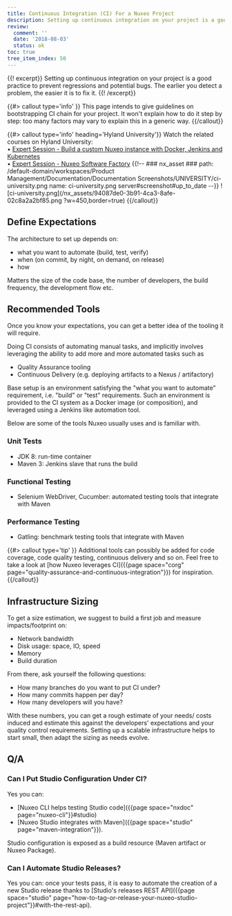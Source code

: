 ```yaml
---
title: Continuous Integration (CI) For a Nuxeo Project
description: Setting up continuous integration on your project is a good practice to prevent regressions and potential bugs. The earlier you detect a problem, the easier to fix it.
review:
  comment: ''
  date: '2018-08-03'
  status: ok
toc: true
tree_item_index: 50
---
```


{{! excerpt}}
Setting up continuous integration on your project is a good practice to prevent regressions and potential bugs. The earlier you detect a problem, the easier it is to fix it.
{{! /excerpt}}

{{#> callout type='info' }}
This page intends to give guidelines on bootstrapping CI chain for your project. It won't explain how to do it step by step: too many factors may vary to explain this in a generic way.
{{/callout}}

{{#> callout type='info'  heading='Hyland University'}}
Watch the related courses on Hyland University:</br>
&#8226; [Expert Session - Build a custom Nuxeo instance with Docker, Jenkins and Kubernetes](https://university.hyland.com/courses/e4069)</br>
&#8226; [Expert Session - Nuxeo Software Factory](https://university.hyland.com/courses/e4156)
{{!--     ### nx_asset ###
    path: /default-domain/workspaces/Product Management/Documentation/Documentation Screenshots/UNIVERSITY/ci-university.png
    name: ci-university.png
    server#screenshot#up_to_date
--}}
![ci-university.png](/nx_assets/94087de0-3b91-4ca3-8afe-02c8a2a2bf85.png ?w=450,border=true)
{{/callout}}

## Define Expectations

The architecture to set up depends on:

- what you want to automate (build, test, verify)
- when (on commit, by night, on demand, on release)
- how

Matters the size of the code base, the number of developers, the build frequency, the development flow etc.

## Recommended Tools

Once you know your expectations, you can get a better idea of the tooling it will require.

Doing CI consists of automating manual tasks, and implicitly involves leveraging the ability to add more and more automated tasks such as

- Quality Assurance tooling
- Continuous Delivery (e.g. deploying artifacts to a Nexus / artifactory)

Base setup is an environment satisfying the "what you want to automate" requirement, i.e. "build" or "test" requirements. Such an environment is provided to the CI system as a Docker image (or composition), and leveraged using a Jenkins like automation tool.

Below are some of the tools Nuxeo usually uses and is familiar with.

### Unit Tests

- JDK 8: run-time container
- Maven 3: Jenkins slave that runs the build

### Functional Testing

- Selenium WebDriver, Cucumber: automated testing tools that integrate with Maven

### Performance Testing

- Gatling: benchmark testing tools that integrate with Maven

{{#> callout type='tip' }}
Additional tools can possibly be added for code coverage, code quality testing, continuous delivery and so on. Feel free to take a look at [how Nuxeo leverages CI]({{page space="corg" page="quality-assurance-and-continuous-integration"}}) for inspiration.
{{/callout}}

## Infrastructure Sizing

To get a size estimation, we suggest to build a first job and measure impacts/footprint on:

- Network bandwidth
- Disk usage: space, IO, speed
- Memory
- Build duration

From there, ask yourself the following questions:

- How many branches do you want to put CI under?
- How many commits happen per day?
- How many developers will you have?

With these numbers, you can get a rough estimate of your needs/ costs induced and estimate this against the developers' expectations and your quality control requirements. Setting up a scalable infrastructure helps to start small, then adapt the sizing as needs evolve.

## Q/A

### Can I Put Studio Configuration Under CI?

Yes you can:

- [Nuxeo CLI helps testing Studio code]({{page space="nxdoc" page="nuxeo-cli"}}#studio)
- [Nuxeo Studio integrates with Maven]({{page space="studio" page="maven-integration"}}).

Studio configuration is exposed as a build resource (Maven artifact or Nuxeo Package).

### Can I Automate Studio Releases?

Yes you can: once your tests pass, it is easy to automate the creation of a new Studio release thanks to [Studio's releases REST API]({{page space="studio" page="how-to-tag-or-release-your-nuxeo-studio-project"}}#with-the-rest-api).
